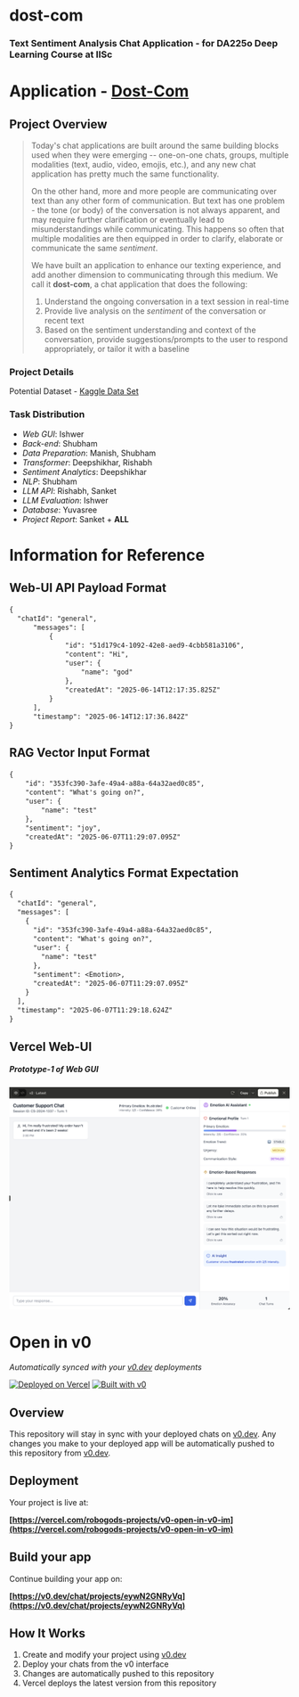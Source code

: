# dost-com
### Text Sentiment Analysis Chat Application - for DA225o Deep Learning Course at IISc

# Application - [Dost-Com](https://dostcom.vercel.app/)

## Project Overview
> Today's chat applications are built around the same building blocks used when they were emerging -- one-on-one chats, groups, multiple modalities (text, audio, video, emojis, etc.), and any new chat application has pretty much the same functionality.
>
> On the other hand, more and more people are communicating over text than any other form of communication. But text has one problem - the tone (or body) of the conversation is not always apparent, and may require further clarification or eventually lead to misunderstandings while communicating. This happens so often that multiple modalities are then equipped in order to clarify, elaborate or communicate the same *sentiment*.
>
> We have built an application to enhance our texting experience, and add another dimension to communicating through this medium. We call it **dost-com**, a chat application that does the following:
>
> 1. Understand the ongoing conversation in a text session in real-time
> 2. Provide live analysis on the *sentiment* of the conversation or recent text
> 3. Based on the sentiment understanding and context of the conversation, provide suggestions/prompts to the user to respond appropriately, or tailor it with a baseline

### Project Details
Potential Dataset - [Kaggle Data Set](https://www.kaggle.com/datasets/parulpandey/emotion-dataset?select=training.csv)

### Task Distribution
- *Web GUI*: Ishwer
- *Back-end*: Shubham
- *Data Preparation*: Manish, Shubham
- *Transformer*: Deepshikhar, Rishabh
- *Sentiment Analytics*: Deepshikhar
- *NLP*: Shubham
- *LLM API*: Rishabh, Sanket
- *LLM Evaluation*: Ishwer
- *Database*: Yuvasree
- *Project Report*: Sanket + **ALL**


# Information for Reference

## Web-UI API Payload Format
```
{
  "chatId": "general",
      "messages": [
          {
              "id": "51d179c4-1092-42e8-aed9-4cbb581a3106",
              "content": "Hi",
              "user": {
                  "name": "god"
              },
              "createdAt": "2025-06-14T12:17:35.825Z"
          }
      ],
      "timestamp": "2025-06-14T12:17:36.842Z"
}
```
## RAG Vector Input Format
```
{
    "id": "353fc390-3afe-49a4-a88a-64a32aed0c85",
    "content": "What's going on?",
    "user": {
        "name": "test"
    },
    "sentiment": "joy",
    "createdAt": "2025-06-07T11:29:07.095Z"
}
```

## Sentiment Analytics Format Expectation
```
{
  "chatId": "general",
  "messages": [
    {
      "id": "353fc390-3afe-49a4-a88a-64a32aed0c85",
      "content": "What's going on?",
      "user": {
        "name": "test"
      },
      "sentiment": <Emotion>,
      "createdAt": "2025-06-07T11:29:07.095Z"
    }
  ],
  "timestamp": "2025-06-07T11:29:18.624Z"
}
```

## Vercel Web-UI

##### Prototype-1 of Web GUI
![Chat application with sentiment analysis](/images/prototype-1.png)

# Open in v0

*Automatically synced with your [v0.dev](https://v0.dev) deployments*

[![Deployed on Vercel](https://img.shields.io/badge/Deployed%20on-Vercel-black?style=for-the-badge&logo=vercel)](https://vercel.com/robogods-projects/v0-open-in-v0-im)
[![Built with v0](https://img.shields.io/badge/Built%20with-v0.dev-black?style=for-the-badge)](https://v0.dev/chat/projects/eywN2GNRyVq)

## Overview

This repository will stay in sync with your deployed chats on [v0.dev](https://v0.dev).
Any changes you make to your deployed app will be automatically pushed to this repository from [v0.dev](https://v0.dev).

## Deployment

Your project is live at:

**[https://vercel.com/robogods-projects/v0-open-in-v0-im](https://vercel.com/robogods-projects/v0-open-in-v0-im)**

## Build your app

Continue building your app on:

**[https://v0.dev/chat/projects/eywN2GNRyVq](https://v0.dev/chat/projects/eywN2GNRyVq)**

## How It Works

1. Create and modify your project using [v0.dev](https://v0.dev)
2. Deploy your chats from the v0 interface
3. Changes are automatically pushed to this repository
4. Vercel deploys the latest version from this repository
